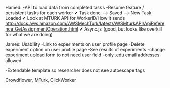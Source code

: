 Hamed:
-API to load data from completed tasks
-Resume feature / persistent tasks for each worker
✔ Task done --> Saved --> New Task Loaded 
✔ Look at MTURK API for WorkerID/How it sends 
http://docs.aws.amazon.com/AWSMechTurk/latest/AWSMturkAPI/ApiReference_GetAssignmentOperation.html
✔ Async.js (good, but looks like overkill for what we are doing)

James:
Usability 
-Link to experiments on user profile page
-Delete experiment option on user profile page
-See results of experiments
-change experiment upload form to not need user field
-only .edu email addresses allowed

-Extendable template so researcher does not see autoescape tags


Crowdflower, MTurk, ClickWorker
